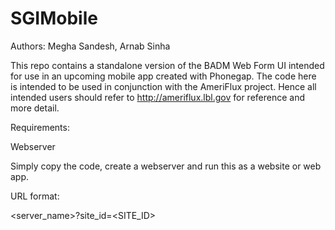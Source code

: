 # SGIMobile

Authors: Megha Sandesh, Arnab Sinha

This repo contains a standalone version of the BADM Web Form UI intended for use in an upcoming mobile app created with Phonegap.
The code here is intended to be used in conjunction with the AmeriFlux project. Hence all intended users should refer to http://ameriflux.lbl.gov for reference and more detail.

Requirements:

Webserver

Simply copy the code, create a webserver and run this as a website or web app.

URL format:

<server_name>?site_id=<SITE_ID>
